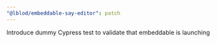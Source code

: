 ```yaml
---
"@lblod/embeddable-say-editor": patch
---
```


Introduce dummy Cypress test to validate that embeddable is launching
